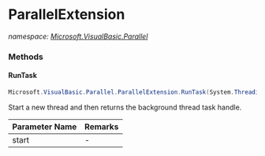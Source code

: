 ﻿# ParallelExtension
_namespace: [Microsoft.VisualBasic.Parallel](./index.md)_





### Methods

#### RunTask
```csharp
Microsoft.VisualBasic.Parallel.ParallelExtension.RunTask(System.Threading.ThreadStart)
```
Start a new thread and then returns the background thread task handle.

|Parameter Name|Remarks|
|--------------|-------|
|start|-|



